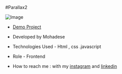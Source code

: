 #Parallax2

![Image](https://github.com/user-attachments/assets/b739eebb-e959-4324-80f0-dd4ee509ca07)
- [Demo Project](https://mohadsezare-web.github.io/parallax2/)

- Developed by Mohadese 


- Technologies Used - Html , css .javascript

- Role - Frontend

- How to reach me : with my [instagram](https://www.instagram.com/mohadsezare_web) and [linkedin](https://www.linkedin.com/in/mohadsezare_web)

